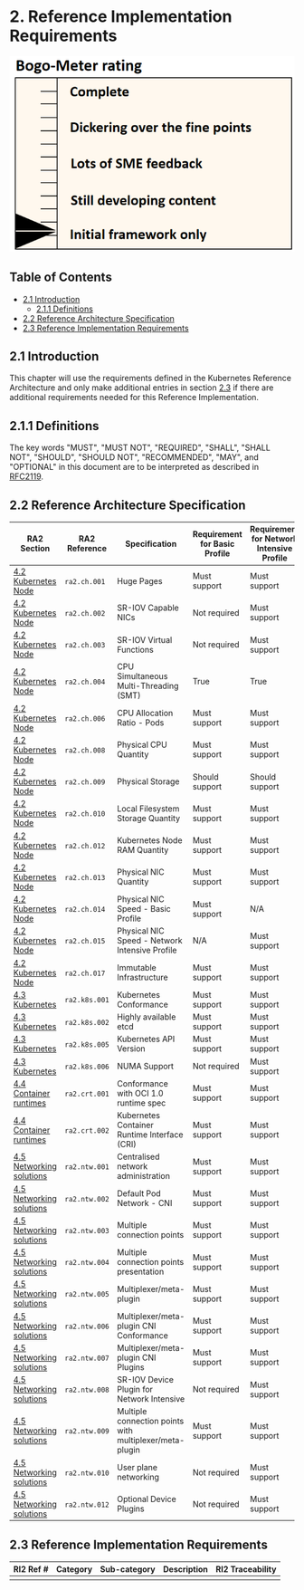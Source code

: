 # 2. Reference Implementation Requirements

![State](../figures/bogo_ifo.png)

## Table of Contents
* [2.1 Introduction](#21-introduction)
  * [2.1.1 Definitions](#211-definitions)
* [2.2 Reference Architecture Specification](#2.2)
* [2.3 Reference Implementation Requirements](#2.3)

## 2.1 Introduction

This chapter will use the requirements defined in the Kubernetes Reference
Architecture and only make additional entries in section [2.3](#2.3) if there
are additional requirements needed for this Reference Implementation.

## 2.1.1 Definitions
The key words "MUST", "MUST NOT", "REQUIRED", "SHALL", "SHALL NOT", "SHOULD",
"SHOULD NOT", "RECOMMENDED",  "MAY", and "OPTIONAL" in this document are to be
interpreted as described in [RFC2119](https://www.ietf.org/rfc/rfc2119.txt).

## 2.2 Reference Architecture Specification

| RA2 Section | RA2 Reference  | Specification | Requirement for Basic Profile | Requirement for Network Intensive Profile | RI2 Traceability |
|---|---|---|---|---|---|
|[4.2 Kubernetes Node](../../../ref_arch/kubernetes/chapters/chapter04.md#42-kubernetes-node)|`ra2.ch.001`|Huge Pages|Must support|Must support|[4.3.1](./chapter04.md#431-installation-on-bare-metal-infratructure)|
|[4.2 Kubernetes Node](../../../ref_arch/kubernetes/chapters/chapter04.md#42-kubernetes-node)|`ra2.ch.002`|SR-IOV Capable NICs|Not required|Must support|[3.3](./chapter03.md#33-infrastructure-requirements)|
|[4.2 Kubernetes Node](../../../ref_arch/kubernetes/chapters/chapter04.md#42-kubernetes-node)|`ra2.ch.003`|SR-IOV Virtual Functions|Not required|Must support|[4.3.1](./chapter04.md#431-installation-on-bare-metal-infratructure)|
|[4.2 Kubernetes Node](../../../ref_arch/kubernetes/chapters/chapter04.md#42-kubernetes-node)|`ra2.ch.004`|CPU Simultaneous Multi-Threading (SMT)|True|True|[3.3](./chapter03.md#33-infrastructure-requirements)|
|[4.2 Kubernetes Node](../../../ref_arch/kubernetes/chapters/chapter04.md#42-kubernetes-node)|`ra2.ch.006`|CPU Allocation Ratio - Pods|Must support|Must support|[3.3](./chapter03.md#33-infrastructure-requirements)|
|[4.2 Kubernetes Node](../../../ref_arch/kubernetes/chapters/chapter04.md#42-kubernetes-node)|`ra2.ch.008`|Physical CPU Quantity|Must support|Must support|[3.3](./chapter03.md#33-infrastructure-requirements)|
|[4.2 Kubernetes Node](../../../ref_arch/kubernetes/chapters/chapter04.md#42-kubernetes-node)|`ra2.ch.009`|Physical Storage|Should support|Should support|[3.3](./chapter03.md#33-infrastructure-requirements)|
|[4.2 Kubernetes Node](../../../ref_arch/kubernetes/chapters/chapter04.md#42-kubernetes-node)|`ra2.ch.010`|Local Filesystem Storage Quantity|Must support|Must support|[3.3](./chapter03.md#33-infrastructure-requirements)|
|[4.2 Kubernetes Node](../../../ref_arch/kubernetes/chapters/chapter04.md#42-kubernetes-node)|`ra2.ch.012`|Kubernetes Node RAM Quantity|Must support|Must support|[3.3](./chapter03.md#33-infrastructure-requirements)|
|[4.2 Kubernetes Node](../../../ref_arch/kubernetes/chapters/chapter04.md#42-kubernetes-node)|`ra2.ch.013`|Physical NIC Quantity|Must support|Must support|[3.3](./chapter03.md#33-infrastructure-requirements)|
|[4.2 Kubernetes Node](../../../ref_arch/kubernetes/chapters/chapter04.md#42-kubernetes-node)|`ra2.ch.014`|Physical NIC Speed - Basic Profile|Must support|N/A|[3.3](./chapter03.md#33-infrastructure-requirements)|
|[4.2 Kubernetes Node](../../../ref_arch/kubernetes/chapters/chapter04.md#42-kubernetes-node)|`ra2.ch.015`|Physical NIC Speed - Network Intensive Profile|N/A|Must support|[3.3](./chapter03.md#33-infrastructure-requirements)|
|[4.2 Kubernetes Node](../../../ref_arch/kubernetes/chapters/chapter04.md#42-kubernetes-node)|`ra2.ch.017`|Immutable Infrastructure|Must support|Must support|[4.3.1](./chapter04.md#431-installation-on-bare-metal-infratructure)|
|[4.3 Kubernetes](../../../ref_arch/kubernetes/chapters/chapter04.md#43-kubernetes)|`ra2.k8s.001`|Kubernetes Conformance|Must support|Must support|[4.3.1](./chapter04.md#431-installation-on-bare-metal-infratructure)|
|[4.3 Kubernetes](../../../ref_arch/kubernetes/chapters/chapter04.md#43-kubernetes)|`ra2.k8s.002`|Highly available etcd|Must support|Must support|[4.3.1](./chapter04.md#431-installation-on-bare-metal-infratructure)|
|[4.3 Kubernetes](../../../ref_arch/kubernetes/chapters/chapter04.md#43-kubernetes)|`ra2.k8s.005`|Kubernetes API Version|Must support|Must support|[4.3.1](./chapter04.md#431-installation-on-bare-metal-infratructure)|
|[4.3 Kubernetes](../../../ref_arch/kubernetes/chapters/chapter04.md#43-kubernetes)|`ra2.k8s.006`|NUMA Support|Not required|Must support|[4.3.1](./chapter04.md#431-installation-on-bare-metal-infratructure)|
|[4.4 Container runtimes](../../../ref_arch/kubernetes/chapters/chapter04.md#44-container-runtimes)|`ra2.crt.001`|Conformance with OCI 1.0 runtime spec|Must support|Must support|[4.3.1](./chapter04.md#431-installation-on-bare-metal-infratructure)|
|[4.4 Container runtimes](../../../ref_arch/kubernetes/chapters/chapter04.md#44-container-runtimes)|`ra2.crt.002`|Kubernetes Container Runtime Interface (CRI)|Must support|Must support|[4.3.1](./chapter04.md#431-installation-on-bare-metal-infratructure)|
|[4.5 Networking solutions](../../../ref_arch/kubernetes/chapters/chapter04.md#45-networking-solutions)|`ra2.ntw.001`|Centralised network administration|Must support|Must support|[4.3.1](./chapter04.md#431-installation-on-bare-metal-infratructure)|
|[4.5 Networking solutions](../../../ref_arch/kubernetes/chapters/chapter04.md#45-networking-solutions)|`ra2.ntw.002`|Default Pod Network - CNI|Must support|Must support|[4.3.1](./chapter04.md#431-installation-on-bare-metal-infratructure)|
|[4.5 Networking solutions](../../../ref_arch/kubernetes/chapters/chapter04.md#45-networking-solutions)|`ra2.ntw.003`|Multiple connection points|Must support|Must support|[4.3.1](./chapter04.md#431-installation-on-bare-metal-infratructure)|
|[4.5 Networking solutions](../../../ref_arch/kubernetes/chapters/chapter04.md#45-networking-solutions)|`ra2.ntw.004`|Multiple connection points presentation|Must support|Must support|[4.3.1](./chapter04.md#431-installation-on-bare-metal-infratructure)|
|[4.5 Networking solutions](../../../ref_arch/kubernetes/chapters/chapter04.md#45-networking-solutions)|`ra2.ntw.005`|Multiplexer/meta-plugin|Must support|Must support|[4.3.1](./chapter04.md#431-installation-on-bare-metal-infratructure)|
|[4.5 Networking solutions](../../../ref_arch/kubernetes/chapters/chapter04.md#45-networking-solutions)|`ra2.ntw.006`|Multiplexer/meta-plugin CNI Conformance|Must support|Must support|[4.3.1](./chapter04.md#431-installation-on-bare-metal-infratructure)|
|[4.5 Networking solutions](../../../ref_arch/kubernetes/chapters/chapter04.md#45-networking-solutions)|`ra2.ntw.007`|Multiplexer/meta-plugin CNI Plugins|Must support|Must support|[4.3.1](./chapter04.md#431-installation-on-bare-metal-infratructure)|
|[4.5 Networking solutions](../../../ref_arch/kubernetes/chapters/chapter04.md#45-networking-solutions)|`ra2.ntw.008`|SR-IOV Device Plugin for Network Intensive|Not required|Must support|[4.3.1](./chapter04.md#431-installation-on-bare-metal-infratructure)|
|[4.5 Networking solutions](../../../ref_arch/kubernetes/chapters/chapter04.md#45-networking-solutions)|`ra2.ntw.009`|Multiple connection points with multiplexer/meta-plugin|Must support|Must support|[4.3.1](./chapter04.md#431-installation-on-bare-metal-infratructure)|
|[4.5 Networking solutions](../../../ref_arch/kubernetes/chapters/chapter04.md#45-networking-solutions)|`ra2.ntw.010`|User plane networking|Not required|Must support|[4.3.1](./chapter04.md#431-installation-on-bare-metal-infratructure)|
|[4.5 Networking solutions](../../../ref_arch/kubernetes/chapters/chapter04.md#45-networking-solutions)|`ra2.ntw.012`|Optional Device Plugins|Not required|Must support|[4.3.1](./chapter04.md#431-installation-on-bare-metal-infratructure)|

## 2.3 Reference Implementation Requirements

| RI2 Ref # | Category | Sub-category | Description | RI2 Traceability |
|---|---|---|---|---|
||||||
